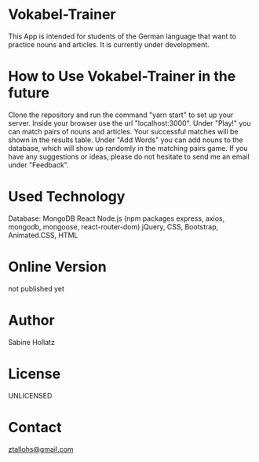 # Vokabel-Trainer
This App is intended for students of the German language that want to practice nouns and articles. It is currently under development.

# How to Use Vokabel-Trainer in the future
Clone the repository and run the command "yarn start" to set up your server. Inside your browser use the url "localhost:3000". 
Under "Play!" you can match pairs of nouns and articles. Your successful matches will be shown in the results table.
Under "Add Words" you can add nouns to the database, which will show up randomly in the matching pairs game.
If you have any suggestions or ideas, please do not hesitate to send me an email under "Feedback".

# Used Technology
Database: MongoDB
React
Node.js (npm packages express, axios, mongodb, mongoose, react-router-dom)
jQuery, CSS, Bootstrap, Animated.CSS, HTML


# Online Version
not published yet

# Author
Sabine Hollatz

# License
UNLICENSED

# Contact
ztallohs@gmail.com